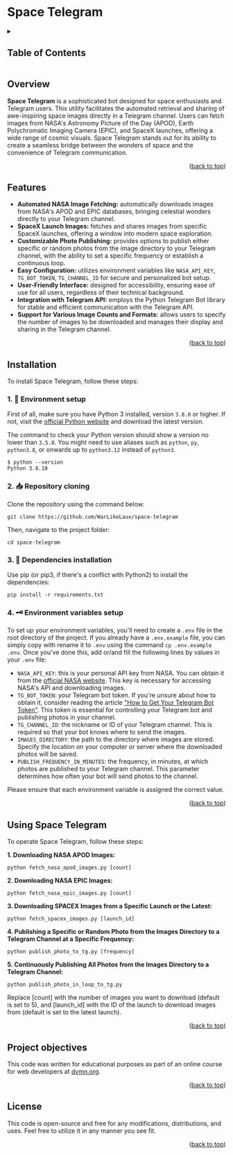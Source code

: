 <a name="readme-top"></a>

# Space Telegram

<details>
<summary><h2>Table of Contents</h2></summary>

  - [Overview](#overview)
  - [Features](#features)
  - [Installation](#installation)
  - [Usage](#usage)
  - [Project objectives](#project-objectives)
  - [License](#license)
</details>

## Overview

**Space Telegram** is a sophisticated bot designed for space enthusiasts and Telegram users. This utility facilitates the automated retrieval and sharing of awe-inspiring space images directly in a Telegram channel. Users can fetch images from NASA's Astronomy Picture of the Day (APOD), Earth Polychromatic Imaging Camera (EPIC), and SpaceX launches, offering a wide range of cosmic visuals. Space Telegram stands out for its ability to create a seamless bridge between the wonders of space and the convenience of Telegram communication.

<p align="right">(<a href="#readme-top">back to top</a>)</p>

## Features

- **Automated NASA Image Fetching:** automatically downloads images from NASA's APOD and EPIC databases, bringing celestial wonders directly to your Telegram channel.
- **SpaceX Launch Images:** fetches and shares images from specific SpaceX launches, offering a window into modern space exploration.
- **Customizable Photo Publishing:** provides options to publish either specific or random photos from the image directory to your Telegram channel, with the ability to set a specific frequency or establish a continuous loop.
- **Easy Configuration:** utilizes environment variables like `NASA_API_KEY`, `TG_BOT_TOKEN`, `TG_CHANNEL_ID` for secure and personalized bot setup.
- **User-Friendly Interface:** designed for accessibility, ensuring ease of use for all users, regardless of their technical background.
- **Integration with Telegram API:** employs the Python Telegram Bot library for stable and efficient communication with the Telegram API.
- **Support for Various Image Counts and Formats:** allows users to specify the number of images to be downloaded and manages their display and sharing in the Telegram channel.


<p align="right">(<a href="#readme-top">back to top</a>)</p>

## Installation

To install Space Telegram, follow these steps:

### 1. 🐍 Environment setup

First of all, make sure you have Python 3 installed, version `3.8.0` or higher. If not, visit the [official Python website](https://www.python.org/) and download the latest version.

The command to check your Python version should show a version no lower than `3.5.0`. You might need to use aliases such as `python`, `py`, `python3.8`, or onwards up to `python3.12` instead of `python3`.

```
$ python --version
Python 3.8.10
```

### 2. 📥 Repository cloning

Clone the repository using the command below:

```
git clone https://github.com/WarLikeLaux/space-telegram
```

Then, navigate to the project folder:

```
cd space-telegram
```

### 3. 🧩 Dependencies installation

Use pip (or pip3, if there's a conflict with Python2) to install the dependencies:

```
pip install -r requirements.txt
```

### 4. 🗝️ Environment variables setup

To set up your environment variables, you'll need to create a `.env` file in the root directory of the project. If you already have a `.env.example` file, you can simply copy with rename it to `.env` using the command `cp .env.example .env`. Once you've done this, add or/and fill the following lines by values in your `.env` file:

- `NASA_API_KEY`: this is your personal API key from NASA. You can obtain it from the [official NASA website](https://api.nasa.gov/). This key is necessary for accessing NASA's API and downloading images.
- `TG_BOT_TOKEN`: your Telegram bot token. If you're unsure about how to obtain it, consider reading the article ["How to Get Your Telegram Bot Token"](https://helpdesk.bitrix24.com/open/17622486/). This token is essential for controlling your Telegram bot and publishing photos in your channel.
- `TG_CHANNEL_ID`: the nickname or ID of your Telegram channel. This is required so that your bot knows where to send the images.
- `IMAGES_DIRECTORY`: the path to the directory where images are stored. Specify the location on your computer or server where the downloaded photos will be saved.
- `PUBLISH_FREQUENCY_IN_MINUTES`: the frequency, in minutes, at which photos are published to your Telegram channel. This parameter determines how often your bot will send photos to the channel.


Please ensure that each environment variable is assigned the correct value.

<p align="right">(<a href="#readme-top">back to top</a>)</p>

## Using Space Telegram

To operate Space Telegram, follow these steps:

**1. Downloading NASA APOD Images:**
```
python fetch_nasa_apod_images.py [count]
```

**2. Downloading NASA EPIC Images:**
```
python fetch_nasa_epic_images.py [count]
```

**3. Downloading SPACEX Images from a Specific Launch or the Latest:**
```
python fetch_spacex_images.py [launch_id]
```

**4. Publishing a Specific or Random Photo from the Images Directory to a Telegram Channel at a Specific Frequency:**
```
python publish_photo_to_tg.py [frequency]
```

**5. Continuously Publishing All Photos from the Images Directory to a Telegram Channel:**
```
python publish_photo_in_loop_to_tg.py
```

Replace [count] with the number of images you want to download (default is set to 5), and [launch_id] with the ID of the launch to download images from (default is set to the latest launch).

<p align="right">(<a href="#readme-top">back to top</a>)</p>

## Project objectives

This code was written for educational purposes as part of an online course for web developers at [dvmn.org](https://dvmn.org/).

<p align="right">(<a href="#readme-top">back to top</a>)</p>

## License

This code is open-source and free for any modifications, distributions, and uses. Feel free to utilize it in any manner you see fit.

<p align="right">(<a href="#readme-top">back to top</a>)</p>
